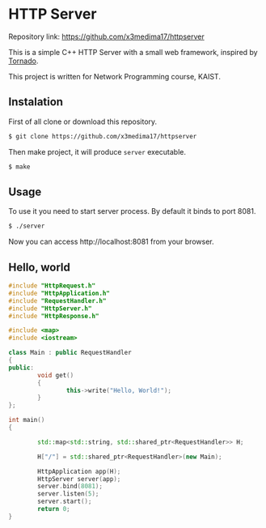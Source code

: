 # HTTP Server 


Repository link: https://github.com/x3medima17/httpserver

This is a simple C++ HTTP Server with a small web framework, inspired by [Tornado](<http://www.tornadoweb.org>).

This project is  written for Network Programming course, KAIST.

 
Instalation
-----------

First of all clone or download this repository.
~~~ sh
$ git clone https://github.com/x3medima17/httpserver
~~~

Then make project, it will produce `server` executable.
~~~ sh
$ make
~~~

Usage
-----
To use it you need to start server process. By default it binds to port 8081.
~~~ sh
$ ./server 
~~~
Now you can access http://localhost:8081 from your browser.


Hello, world
------------
~~~ cpp
#include "HttpRequest.h"
#include "HttpApplication.h"
#include "RequestHandler.h"
#include "HttpServer.h"
#include "HttpResponse.h"

#include <map>
#include <iostream>

class Main : public RequestHandler
{
public:
        void get()
        {
                this->write("Hello, World!");
        }
};

int main()
{

        std::map<std::string, std::shared_ptr<RequestHandler>> H;

        H["/"] = std::shared_ptr<RequestHandler>(new Main);

        HttpApplication app(H);
        HttpServer server(app);
        server.bind(8081);
        server.listen(5);
        server.start();
        return 0;
}
~~~
